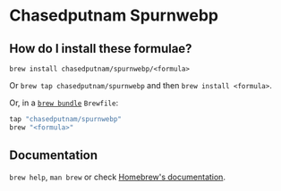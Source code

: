 # Chasedputnam Spurnwebp

## How do I install these formulae?

`brew install chasedputnam/spurnwebp/<formula>`

Or `brew tap chasedputnam/spurnwebp` and then `brew install <formula>`.

Or, in a [`brew bundle`](https://github.com/Homebrew/homebrew-bundle) `Brewfile`:

```ruby
tap "chasedputnam/spurnwebp"
brew "<formula>"
```

## Documentation

`brew help`, `man brew` or check [Homebrew's documentation](https://docs.brew.sh).
